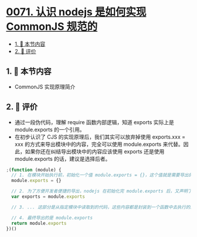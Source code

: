 # [0071. 认识 nodejs 是如何实现 CommonJS 规范的](https://github.com/tnotesjs/TNotes.javascript/tree/main/notes/0071.%20%E8%AE%A4%E8%AF%86%20nodejs%20%E6%98%AF%E5%A6%82%E4%BD%95%E5%AE%9E%E7%8E%B0%20CommonJS%20%E8%A7%84%E8%8C%83%E7%9A%84)

<!-- region:toc -->

- [1. 🎯 本节内容](#1--本节内容)
- [2. 🫧 评价](#2--评价)

<!-- endregion:toc -->

## 1. 🎯 本节内容

- CommonJS 实现原理简介

## 2. 🫧 评价

- 通过一段伪代码，理解 require 函数内部逻辑，知道 exports 实际上是 module.exports 的一个引用。
- 在初步认识了 CJS 的实现原理后，我们其实可以放弃掉使用 exports.xxx = xxx 的方式来导出模块中的内容，完全可以使用 module.exports 来代替。因此，如果你还在纠结导出模块中的内容应该使用 exports 还是使用 module.exports 的话，建议是选择后者。

```js
;(function (module) {
  // 1. 在模块开始执行前，初始化一个值 module.exports = {}，这个值就是需要导出的玩意儿
  module.exports = {}

  // 2. 为了方便开发者便捷的导出，nodejs 在初始化完 module.exports 后，又声明了一个变量 exports，并将其赋值为 module.exports。使用 exports 可以导出模块中内容的原理。
  var exports = module.exports

  // 3. ... 这部分是从指定模块中读取到的代码，这些内容都是封装到一个函数中去执行的。这就是为什么 CommonJS 模块中的内容不会污染全局。

  // 4. 最终导出的是 module.exports
  return module.exports
})()
```
